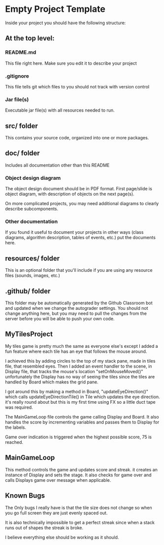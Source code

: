 # Empty Project Template

Inside your project you should have the following structure:
## At the top level:
### README.md
This file right here. Make sure you edit it to describe your project
### .gitignore
This file tells git which files to you should not track with version control
### Jar file(s)
Executable jar file(s) with all resources needed to run.

## src/ folder
This contains your source code, organized into one or more packages.

## doc/ folder
Includes all documentation other than this README

### Object design diagram

The object design document should be in PDF format.
First page/slide is object diagram, with description of objects on the next page(s).

On more complicated projects, you may need additional diagrams to
clearly describe subcomponents.

### Other documentation

If you found it useful to document your projects in other ways (class
diagrams, algorithm description, tables of events, etc.) put the
documents here.

## resources/ folder

This is an optional folder that you'll include if you are using any
resource files (sounds, images, etc.)

## .github/ folder
This folder may be automatically generated by the Github Classroom bot and updated when we change the autograder settings.
You should not change anything here, but you may need to pull the changes from the server before you will be able to push your own code.


## MyTilesProject
My tiles game is pretty much the same as everyone else's except I added a fun feature 
where each tile has an eye that follows the mouse around. 

I achieved this by adding circles to the top of my stack pane, made in tiles file, 
that resembled eyes. Then I added an event handler to the scene, in Display file,
that tracks the mouse's location "setOnMouseMoved()" unfortunately the Display has no
way of seeing the tiles since the tiles are handled by Board which makes the grid pane.

I got around this by making a method in Board, "updateEyeDirection()" which calls
updateEyeDirectionTile() in Tile which updates the eye direction. it's really round about
but this is my first time using FX so a little duct tape was required. 

The MainGameLoop file controls the game calling Display and Board. It also handles
the score by incrementing variables and passes them to Display for the labels.

Game over indication is triggered when the highest possible score, 75 is reached.

## MainGameLoop
This method controls the game and updates score and streak. it creates an instance of 
Display and sets the stage. It also checks for game over and calls Displays game over message when applicable. 
## Known Bugs
The Only bugs I really have is that the tile size does not change so when you go full 
screen they are just evenly spaced out. 

It is also technically impossible to get a perfect streak since when a stack runs out of 
shapes the streak is broke. 

I believe everything else should be working as it should.

